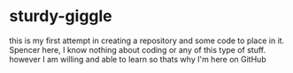 # sturdy-giggle
this is my first attempt in creating a repository and some code to place in it.
Spencer here, I know nothing about coding or any of this type of stuff. however I am willing and able to learn so thats why I'm here on GitHub
